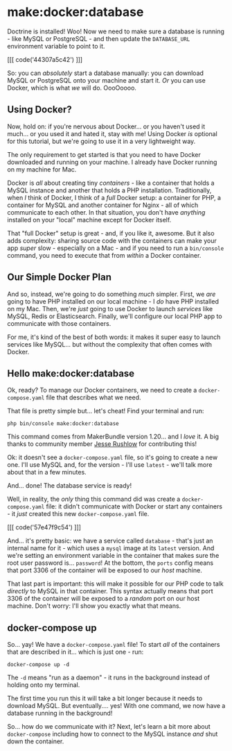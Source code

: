 # make:docker:database

Doctrine is installed! Woo! Now we need to make sure a database is running - like
MySQL or PostgreSQL - and then update the `DATABASE_URL` environment variable
to point to it.

[[[ code('44307a5c42') ]]]

So: you can *absolutely* start a database manually: you can download MySQL or
PostgreSQL onto your machine and start it. *Or* you can use Docker, which is what
*we* will do. OooOoooo.

## Using Docker?

Now, hold on: if you're nervous about Docker... or you haven't used it much... or
you used it and hated it, stay with me! Using Docker *is* optional for
this tutorial, but we're going to use it in a very lightweight way.

The only requirement to get started is that you need to have Docker downloaded
and running on your machine. I already have Docker running on my machine for Mac.

Docker is *all* about creating tiny *containers* - like a container
that holds a MySQL instance and another that holds a PHP installation. Traditionally,
when *I* think of Docker, I think of a *full* Docker setup: a container for PHP,
a container for MySQL and another container for Nginx - all of which communicate
to each other. In that situation, you don't have *anything* installed on your
"local" machine except for Docker itself.

That "full Docker" setup is great - and, if you like it, awesome. But it also
adds complexity: sharing source code with the containers can make your app *super*
slow - especially on a Mac - and if you need to run a `bin/console` command, you
need to execute that from *within* a Docker container.

## Our Simple Docker Plan

And so, instead, we're going to do something *much* simpler. First, we *are* going
to have PHP installed on our local machine - I *do* have PHP installed on my Mac.
Then, we're *just* going to use Docker to launch *services* like MySQL, Redis
or Elasticsearch. Finally, we'll configure our local PHP app to communicate with
those containers.

For me, it's kind of the best of both words: it makes it super easy to launch
services like MySQL... but without the complexity that often comes with Docker.

## Hello make:docker:database

Ok, ready? To manage our Docker containers, we need to create a
`docker-compose.yaml` file that describes what we need.

That file is pretty simple but... let's cheat! Find your terminal and run:

```terminal
php bin/console make:docker:database
```

This command comes from MakerBundle version 1.20... and I *love* it. A big thanks
to community member
[Jesse Rushlow](https://github.com/jrushlow) for contributing this!

Ok: it doesn't see a `docker-compose.yaml` file, so it's going to create a new
one. I'll use MySQL and, for the version - I'll use `latest` - we'll talk more
about that in a few minutes.

And... done! The database service is ready!

Well, in reality, the *only* thing this command did was create a `docker-compose.yaml`
file: it didn't communicate with Docker or start any containers - it *just*
created this new `docker-compose.yaml` file.

[[[ code('57e47f9c54') ]]]

And... it's pretty basic: we have a service called `database` - that's just an
internal name for it - which uses a `mysql` image at its `latest` version. And
we're setting an environment variable in the container that makes sure the root
user password is... `password`! At the bottom, the `ports` config means that port
3306 of the container will be exposed to our *host* machine.

That last part is important: this will make it possible for our PHP code to talk
*directly* to MySQL in that container. This syntax actually means that port 3306
of the container will be exposed to a *random* port on our host machine. Don't
worry: I'll show you exactly what that means.

## docker-compose up

So... yay! We have a `docker-compose.yaml` file! To start *all* of the containers
that are described in it... which is just one - run:

```terminal
docker-compose up -d
```

The `-d` means "run as a daemon" - it runs in the background instead of holding
onto my terminal.

The first time you run this it will take a bit longer because it needs to download
MySQL. But eventually.... yes! With one command, we now have a database running
in the background!

So... how do we communicate with it? Next, let's learn a bit more about `docker-compose`
including how to connect to the MySQL instance *and* shut down the container.
